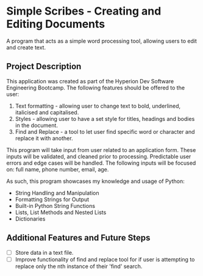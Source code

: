 # Simple Scribes - Creating and Editing Documents
A program that acts as a simple word processing tool, allowing users to edit and create text.

## Project Description
This application was created as part of the Hyperion Dev Software Engineering Bootcamp. The following features should be offered to the user:
1. Text formatting - allowing user to change text to bold, underlined, italicised and capitalised.
2. Styles - allowing user to have a set style for titles, headings and bodies in the document. 
3. Find and Replace - a tool to let user find specific word or character and replace it with another.

This program will take input from user related to an application form. These inputs will be validated, and cleaned prior to processing. Predictable user errors and edge cases will be handled. The following inputs will be focused on: full name, phone number, email, age.

As such, this program showcases my knowledge and usage of Python:
- String Handling and Manipulation
- Formatting Strings for Output
- Built-in Python String Functions
- Lists, List Methods and Nested Lists
- Dictionaries



## Additional Features and Future Steps
- [ ] Store data in a text file.
- [ ] Improve functionality of find and replace tool for if user is attempting to replace only the nth instance of their 'find' search.